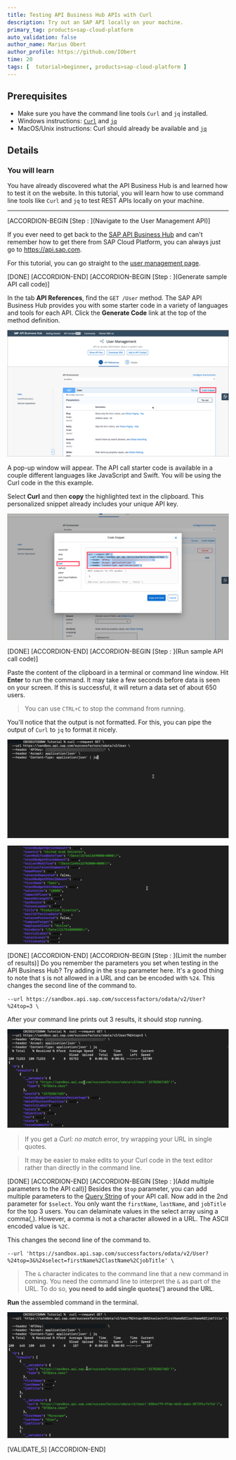```yaml
---
title: Testing API Business Hub APIs with Curl
description: Try out an SAP API locally on your machine.
primary_tag: products>sap-cloud-platform
auto_validation: false
author_name: Marius Obert
author_profile: https://github.com/IObert
time: 20
tags: [  tutorial>beginner, products>sap-cloud-platform ]
---
```


## Prerequisites  
 - Make sure you have the command line tools `Curl` and `jq` installed.
 - Windows instructions: [`Curl`](https://chocolatey.org/packages/Curl) and [`jq`](https://chocolatey.org/packages/jq)
 - MacOS/Unix instructions: Curl should already be available and [`jq`](https://stedolan.github.io/jq/download/)

## Details
### You will learn  
You have already discovered what the API Business Hub is and learned how to test it on the website. In this tutorial, you will learn how to use command line tools like `Curl` and `jq` to test REST APIs locally on your machine.

---

[ACCORDION-BEGIN [Step : ](Navigate to the User Management API)]

If you ever need to get back to the [SAP API Business Hub](https://api.sap.com/) and can't remember how to get there from SAP Cloud Platform, you can always just go to <https://api.sap.com>.

For this tutorial, you can go straight to the [user management page](https://api.sap.com/api/PLTUserManagement/resource).

[DONE]
[ACCORDION-END]
[ACCORDION-BEGIN [Step : ](Generate sample API call code)]

In the tab **API References**, find the `GET /User` method. The SAP API Business Hub provides you with some starter code in a variety of languages and tools for each API. Click the **Generate Code** link at the top of the method definition.

![generate code button in API Hub](1.png)

A pop-up window will appear. The API call starter code is available in a couple different languages like JavaScript and Swift. You will be using the Curl code in the this example.

Select **Curl** and then **copy** the highlighted text in the clipboard. This personalized snippet already includes your unique API key.

![generated code examples in Curl](2.png)

[DONE]
[ACCORDION-END]
[ACCORDION-BEGIN [Step : ](Run sample API call code)]

Paste the content of the clipboard in a terminal or command line window.
Hit **Enter** to run the command. It may take a few seconds before data is seen on your screen. If this is successful, it will return a data set of about 650 users.
> You can use `CTRL+C` to stop the command from running.

You'll notice that the output is not formatted. For this, you can pipe the output of `Curl` to `jq` to format it nicely.


![terminal with code copied in](9.png)

![resulting data from a successful API call](10.png)

[DONE]
[ACCORDION-END]
[ACCORDION-BEGIN [Step : ](Limit the number of results)]
Do you remember the parameters you set when testing in the API Business Hub? Try adding in the `$top` parameter here. It's a good thing to note that `$` is not allowed in a URL and can be encoded with `%24`. This changes the second line of the command to.
```Shell
--url https://sandbox.api.sap.com/successfactors/odata/v2/User?%24top=3 \
```


After your command line prints out 3 results, it should stop running.

![text editor with hint where to add the parameter](11.png)

> If you get a *Curl: no match* error, try wrapping your URL in single quotes.

> It may be easier to make edits to your Curl code in the text editor rather than directly in the command line.

[DONE]
[ACCORDION-END]
[ACCORDION-BEGIN [Step : ](Add multiple parameters to the API call)]
Besides the `$top` parameter, you can add multiple parameters to the [Query String](https://en.wikipedia.org/wiki/Query_string) of your API call.
Now add in the 2nd parameter for `$select`. You only want the `firstName`, `lastName`, and `jobTitle` for the top 3 users. You can delaminate values in the select array using a comma(,). However, a comma is not a character allowed in a URL. The ASCII encoded value is `%2C`.

This changes the second line of the command to.
```Shell
--url 'https://sandbox.api.sap.com/successfactors/odata/v2/User?%24top=3&%24select=firstName%2ClastName%2CjobTitle' \
```

> The `&` character indicates to the command line that a new command in coming. You need the command line to interpret the `&` as part of the URL. To do so, **you need to add single quotes(') around the URL**.

**Run** the assembled command in the terminal.

![text editor with parameter added](12.png)


[VALIDATE_5]
[ACCORDION-END]
